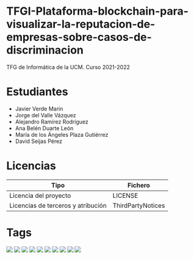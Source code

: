 # TFGI-Plataforma-blockchain-para-visualizar-la-reputacion-de-empresas-sobre-casos-de-discriminacion
TFG de Informática de la UCM. Curso 2021-2022

# Estudiantes
* Javier Verde Marín
* Jorge del Valle Vázquez
* Alejandro Ramírez Rodríguez
* Ana Belén Duarte León
* María de los Ángeles Plaza Gutiérrez
* David Seijas Pérez

# Licencias
|  Tipo                                 | Fichero               |
|---------------------------------------|-----------------------|
|   Licencia del proyecto               | LICENSE               |
|   Licencias de terceros y atribución  | ThirdPartyNotices     |

# Tags
![](https://img.shields.io/badge/-React-61DAFB) ![](https://img.shields.io/badge/-Smart_Contract-orange) ![](https://img.shields.io/badge/-Docker-2496ED) ![](https://img.shields.io/badge/-Node.js-#339933) ![](https://img.shields.io/badge/Ethereum-3C3C3D) ![](https://img.shields.io/badge/Tokens-C2A633) ![](https://img.shields.io/badge/MongoDB-47A248) ![](https://img.shields.io/badge/IPFS-65C2CB) ![](https://img.shields.io/badge/Material_UI-007FFF) ![](https://img.shields.io/badge/Semantic_UI-35BDB2)

